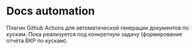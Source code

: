 # Docs automation

Плагин Github Actions для автоматической генерации документов по кускам. Пока реализуется под конкретную задачу (формирование отчёта ВКР по кускам).
